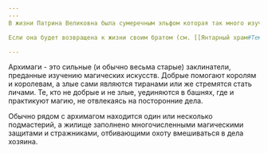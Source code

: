 ```yaml
---
---
В жизни Патрина Великовна была сумеречным эльфом которая так много изучала темные искусства, что почти сравнялась по силе с самим [[Страд фон Зарович|Страдом]]. Она почувствовала к нему глубокую связь и попросила связать себя с ним узами брака. [[Страд фон Зарович]] согласился, привлеченный её знаниями и силой, но прежде чем он успел «выпить» жизнь Патрины, её собственный народ сорвал планы Страда и в акте милосердия забил её камнями до смерти. [[Страд фон Зарович]] потребовал тело Патрины и получил его. В конце концов она стала баньши, заточенной в башне.

Если она будет возвращена к жизни своим братом (см. [[Янтарный храм#Темный дар Казимира|«Темный дар Казимира» в разделе «Особые события» в главе 13]]), то Патрина, возвращаясь к жизни, становится архимагом без подготовленных заклинаний. Если у персонажей есть книга заклинаний, она любезно просит их отдать ее ей, чтобы она смогла подготовить все свои давно забытые заклинания и помочь уничтожить [[Страд фон Зарович|Страда]] (ложь). Если персонажи сделают это, она ответит на их доброту тем, что начнет узнавать о них как можно больше, прежде чем начать преследовать свои собственные цели.

---
```

Архимаги - это сильные (и обычно весьма старые) заклинатели, преданные изучению магических искусств. Добрые помогают королям и королевам, а злые сами являются тиранами или же стремятся стать личами. Те, кто не добрые и не злые, уединяются в башнях, где и практикуют магию, не отвлекаясь на посторонние дела.

Обычно рядом с архимагом находится один или несколько подмастерий, а жилище заполнено многочисленными магическими защитами и стражниками, отбивающими охоту вмешиваться в дела хозяина.